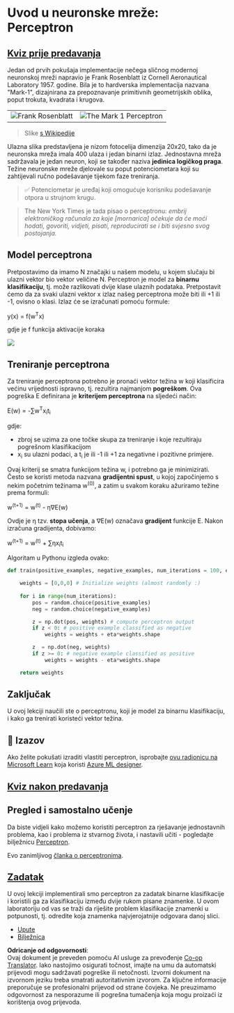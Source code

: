 <!--
CO_OP_TRANSLATOR_METADATA:
{
  "original_hash": "0c37770bba4fff3c71dc00eb261ee61b",
  "translation_date": "2025-08-25T23:58:43+00:00",
  "source_file": "lessons/3-NeuralNetworks/03-Perceptron/README.md",
  "language_code": "hr"
}
-->
# Uvod u neuronske mreže: Perceptron

## [Kviz prije predavanja](https://ff-quizzes.netlify.app/en/ai/quiz/5)

Jedan od prvih pokušaja implementacije nečega sličnog modernoj neuronskoj mreži napravio je Frank Rosenblatt iz Cornell Aeronautical Laboratory 1957. godine. Bila je to hardverska implementacija nazvana "Mark-1", dizajnirana za prepoznavanje primitivnih geometrijskih oblika, poput trokuta, kvadrata i krugova.

|      |      |
|--------------|-----------|
|<img src='images/Rosenblatt-wikipedia.jpg' alt='Frank Rosenblatt'/> | <img src='images/Mark_I_perceptron_wikipedia.jpg' alt='The Mark 1 Perceptron' />|

> Slike [s Wikipedije](https://en.wikipedia.org/wiki/Perceptron)

Ulazna slika predstavljena je nizom fotocelija dimenzija 20x20, tako da je neuronska mreža imala 400 ulaza i jedan binarni izlaz. Jednostavna mreža sadržavala je jedan neuron, koji se također naziva **jedinica logičkog praga**. Težine neuronske mreže djelovale su poput potenciometara koji su zahtijevali ručno podešavanje tijekom faze treniranja.

> ✅ Potenciometar je uređaj koji omogućuje korisniku podešavanje otpora u strujnom krugu.

> The New York Times je tada pisao o perceptronu: *embrij elektroničkog računala za koje [mornarica] očekuje da će moći hodati, govoriti, vidjeti, pisati, reproducirati se i biti svjesno svog postojanja.*

## Model perceptrona

Pretpostavimo da imamo N značajki u našem modelu, u kojem slučaju bi ulazni vektor bio vektor veličine N. Perceptron je model za **binarnu klasifikaciju**, tj. može razlikovati dvije klase ulaznih podataka. Pretpostavit ćemo da za svaki ulazni vektor x izlaz našeg perceptrona može biti ili +1 ili -1, ovisno o klasi. Izlaz će se izračunati pomoću formule:

y(x) = f(w<sup>T</sup>x)

gdje je f funkcija aktivacije koraka

<!-- img src="http://www.sciweavers.org/tex2img.php?eq=f%28x%29%20%3D%20%5Cbegin%7Bcases%7D%0A%20%20%20%20%20%20%20%20%20%2B1%20%26%20x%20%5Cgeq%200%20%5C%5C%0A%20%20%20%20%20%20%20%20%20-1%20%26%20x%20%3C%200%0A%20%20%20%20%20%20%20%5Cend%7Bcases%7D%20%5C%5C%0A&bc=White&fc=Black&im=jpg&fs=12&ff=arev&edit=0" align="center" border="0" alt="f(x) = \begin{cases} +1 & x \geq 0 \\ -1 & x < 0 \end{cases} \\" width="154" height="50" / -->
<img src="images/activation-func.png"/>

## Treniranje perceptrona

Za treniranje perceptrona potrebno je pronaći vektor težina w koji klasificira većinu vrijednosti ispravno, tj. rezultira najmanjom **pogreškom**. Ova pogreška E definirana je **kriterijem perceptrona** na sljedeći način:

E(w) = -∑w<sup>T</sup>x<sub>i</sub>t<sub>i</sub>

gdje:

* zbroj se uzima za one točke skupa za treniranje i koje rezultiraju pogrešnom klasifikacijom
* x<sub>i</sub> su ulazni podaci, a t<sub>i</sub> je ili -1 ili +1 za negativne i pozitivne primjere.

Ovaj kriterij se smatra funkcijom težina w, i potrebno ga je minimizirati. Često se koristi metoda nazvana **gradijentni spust**, u kojoj započinjemo s nekim početnim težinama w<sup>(0)</sup>, a zatim u svakom koraku ažuriramo težine prema formuli:

w<sup>(t+1)</sup> = w<sup>(t)</sup> - η∇E(w)

Ovdje je η tzv. **stopa učenja**, a ∇E(w) označava **gradijent** funkcije E. Nakon izračuna gradijenta, dobivamo:

w<sup>(t+1)</sup> = w<sup>(t)</sup> + ∑ηx<sub>i</sub>t<sub>i</sub>

Algoritam u Pythonu izgleda ovako:

```python
def train(positive_examples, negative_examples, num_iterations = 100, eta = 1):

    weights = [0,0,0] # Initialize weights (almost randomly :)
        
    for i in range(num_iterations):
        pos = random.choice(positive_examples)
        neg = random.choice(negative_examples)

        z = np.dot(pos, weights) # compute perceptron output
        if z < 0: # positive example classified as negative
            weights = weights + eta*weights.shape

        z  = np.dot(neg, weights)
        if z >= 0: # negative example classified as positive
            weights = weights - eta*weights.shape

    return weights
```

## Zaključak

U ovoj lekciji naučili ste o perceptronu, koji je model za binarnu klasifikaciju, i kako ga trenirati koristeći vektor težina.

## 🚀 Izazov

Ako želite pokušati izraditi vlastiti perceptron, isprobajte [ovu radionicu na Microsoft Learn](https://docs.microsoft.com/en-us/azure/machine-learning/component-reference/two-class-averaged-perceptron?WT.mc_id=academic-77998-cacaste) koja koristi [Azure ML designer](https://docs.microsoft.com/en-us/azure/machine-learning/concept-designer?WT.mc_id=academic-77998-cacaste).

## [Kviz nakon predavanja](https://ff-quizzes.netlify.app/en/ai/quiz/6)

## Pregled i samostalno učenje

Da biste vidjeli kako možemo koristiti perceptron za rješavanje jednostavnih problema, kao i problema iz stvarnog života, i nastavili učiti - pogledajte bilježnicu [Perceptron](../../../../../lessons/3-NeuralNetworks/03-Perceptron/Perceptron.ipynb).

Evo zanimljivog [članka o perceptronima](https://towardsdatascience.com/what-is-a-perceptron-basics-of-neural-networks-c4cfea20c590).

## [Zadatak](lab/README.md)

U ovoj lekciji implementirali smo perceptron za zadatak binarne klasifikacije i koristili ga za klasifikaciju između dvije rukom pisane znamenke. U ovom laboratoriju od vas se traži da riješite problem klasifikacije znamenki u potpunosti, tj. odredite koja znamenka najvjerojatnije odgovara danoj slici.

* [Upute](lab/README.md)
* [Bilježnica](../../../../../lessons/3-NeuralNetworks/03-Perceptron/lab/PerceptronMultiClass.ipynb)

**Odricanje od odgovornosti**:  
Ovaj dokument je preveden pomoću AI usluge za prevođenje [Co-op Translator](https://github.com/Azure/co-op-translator). Iako nastojimo osigurati točnost, imajte na umu da automatski prijevodi mogu sadržavati pogreške ili netočnosti. Izvorni dokument na izvornom jeziku treba smatrati autoritativnim izvorom. Za ključne informacije preporučuje se profesionalni prijevod od strane čovjeka. Ne preuzimamo odgovornost za nesporazume ili pogrešna tumačenja koja mogu proizaći iz korištenja ovog prijevoda.